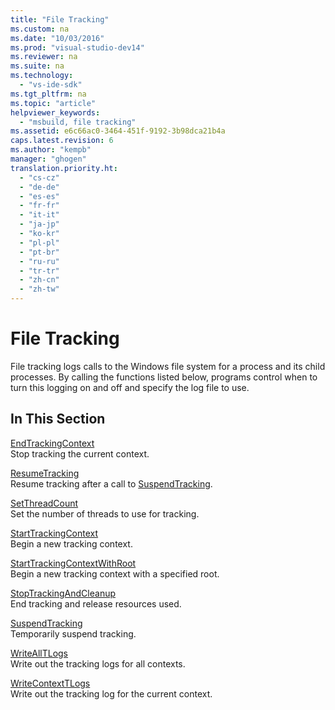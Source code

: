 ```yaml
---
title: "File Tracking"
ms.custom: na
ms.date: "10/03/2016"
ms.prod: "visual-studio-dev14"
ms.reviewer: na
ms.suite: na
ms.technology: 
  - "vs-ide-sdk"
ms.tgt_pltfrm: na
ms.topic: "article"
helpviewer_keywords: 
  - "msbuild, file tracking"
ms.assetid: e6c66ac0-3464-451f-9192-3b98dca21b4a
caps.latest.revision: 6
ms.author: "kempb"
manager: "ghogen"
translation.priority.ht: 
  - "cs-cz"
  - "de-de"
  - "es-es"
  - "fr-fr"
  - "it-it"
  - "ja-jp"
  - "ko-kr"
  - "pl-pl"
  - "pt-br"
  - "ru-ru"
  - "tr-tr"
  - "zh-cn"
  - "zh-tw"
---
```

# File Tracking
File tracking logs calls to the Windows file system for a process and its child processes. By calling the functions listed below, programs control when to turn this logging on and off and specify the log file to use.  
  
## In This Section  
 [EndTrackingContext](../VS_IDE/endtrackingcontext.md)  
 Stop tracking the current context.  
  
 [ResumeTracking](../VS_IDE/resumetracking.md)  
 Resume tracking after a call to [SuspendTracking](../VS_IDE/suspendtracking.md).  
  
 [SetThreadCount](../VS_IDE/setthreadcount.md)  
 Set the number of threads to use for tracking.  
  
 [StartTrackingContext](../VS_IDE/starttrackingcontext.md)  
 Begin a new tracking context.  
  
 [StartTrackingContextWithRoot](../VS_IDE/starttrackingcontextwithroot.md)  
 Begin a new tracking context with a specified root.  
  
 [StopTrackingAndCleanup](../VS_IDE/stoptrackingandcleanup.md)  
 End tracking and release resources used.  
  
 [SuspendTracking](../VS_IDE/suspendtracking.md)  
 Temporarily suspend tracking.  
  
 [WriteAllTLogs](../VS_IDE/writealltlogs.md)  
 Write out the tracking logs for all contexts.  
  
 [WriteContextTLogs](../VS_IDE/writecontexttlogs.md)  
 Write out the tracking log for the current context.